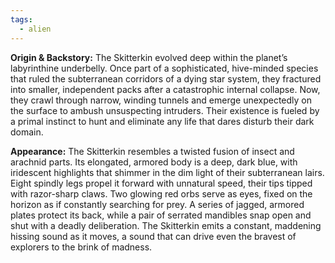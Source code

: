 ```yaml
---
tags:
  - alien
---
```


**Origin & Backstory:** The Skitterkin evolved deep within the planet’s labyrinthine underbelly. Once part of a sophisticated, hive-minded species that ruled the subterranean corridors of a dying star system, they fractured into smaller, independent packs after a catastrophic internal collapse. Now, they crawl through narrow, winding tunnels and emerge unexpectedly on the surface to ambush unsuspecting intruders. Their existence is fueled by a primal instinct to hunt and eliminate any life that dares disturb their dark domain.

**Appearance:** The Skitterkin resembles a twisted fusion of insect and arachnid parts. Its elongated, armored body is a deep, dark blue, with iridescent highlights that shimmer in the dim light of their subterranean lairs. Eight spindly legs propel it forward with unnatural speed, their tips tipped with razor-sharp claws. Two glowing red orbs serve as eyes, fixed on the horizon as if constantly searching for prey. A series of jagged, armored plates protect its back, while a pair of serrated mandibles snap open and shut with a deadly deliberation. The Skitterkin emits a constant, maddening hissing sound as it moves, a sound that can drive even the bravest of explorers to the brink of madness.
